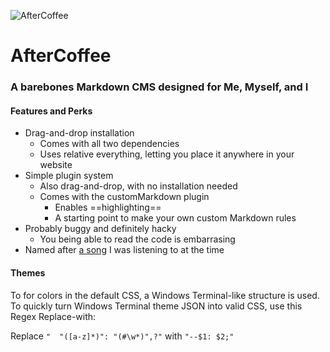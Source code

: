 ![AfterCoffee](https://wolfgang.space/assets/github/aftercoffee.png)

# AfterCoffee
### A barebones Markdown CMS designed for Me, Myself, and I

#### Features and Perks

- Drag-and-drop installation
  - Comes with all two dependencies
  - Uses relative everything, letting you place it anywhere in your website
- Simple plugin system
  - Also drag-and-drop, with no installation needed
  - Comes with the customMarkdown plugin
    - Enables ==highlighting==
    - A starting point to make your own custom Markdown rules
- Probably buggy and definitely hacky
  - You being able to read the code is embarrasing
- Named after [a song](https://open.spotify.com/track/7EaL8Zt8UAabmP6sQydgx9 "a song") I was listening to at the time

#### Themes
To for colors in the default CSS, a Windows Terminal-like structure is used.
To quickly turn Windows Terminal theme JSON into valid CSS, use this Regex Replace-with:

Replace `"  "([a-z]*)": "(#\w*)",?"` with `"--$1: $2;"`